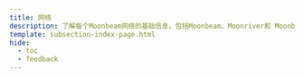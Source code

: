 ```yaml
---
title: 网络
description: 了解每个Moonbeam网络的基础信息，包括Moonbeam、Moonriver和 Moonbase Alpha测试网。
template: subsection-index-page.html
hide:
  - toc
  - feedback
---
```


